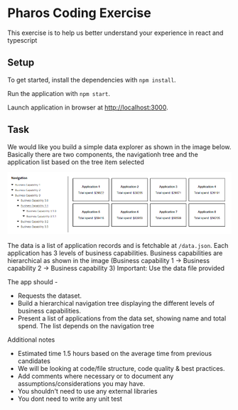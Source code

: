 # Pharos Coding Exercise

This exercise is to help us better understand your experience in react and typescript

## Setup

To get started, install the dependencies with `npm install`.

Run the application with `npm start`.

Launch application in browser at [http://localhost:3000](http://localhost:3000).

## Task

We would like you build a simple data explorer as shown in the image below.
Basically there are two components, the navigationh tree and the application list based on the tree item selected

![Pharos Coding Exercise wireframe](/pharos-coding-exercise.png)

The data is a list of application records and is fetchable at `/data.json`. Each application has 3 levels of business capabilities. Business capabilities are hierarchical as shown in the image (Business capability 1 -> Business capability 2 -> Business capability 3)
Important: Use the data file provided

The app should -

- Requests the dataset.
- Build a hierarchical navigation tree displaying the different levels of business capabilities.
- Present a list of applications from the data set, showing name and total spend. The list depends on the navigation tree

Additional notes

- Estimated time 1.5 hours based on the average time from previous candidates
- We will be looking at code/file structure, code quality & best practices.
- Add comments where necessary or to document any assumptions/considerations you may have.
- You shouldn't need to use any external libraries
- You dont need to write any unit test
